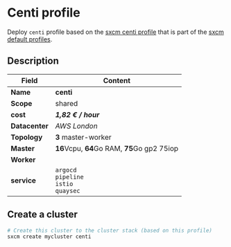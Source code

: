 # Centi profile

Deploy `centi` profile based on the [sxcm centi profile](https://raw.githubusercontent.com/startxfr/sxcm/main/src/profiles/install-config-centi.yml) that is part of the [sxcm default profiles](../../3-profiles).

## Description

| Field          | Content                                       |
| -------------- | --------------------------------------------- |
| **Name**       | **centi**                                     |
| **Scope**      | shared                                        |
| **cost**       | ***1,82 € / hour***                           |
| **Datacenter** | _AWS London_                                  |
| **Topology**   | **3** master-worker                           |
| **Master**     | **16**Vcpu, **64**Go RAM, **75**Go gp2  75iop |
| **Worker**     |                                               |
| **service**    | `argocd`  <br/> `pipeline`  <br/> `istio`  <br/> `quaysec`         |

## Create a cluster

```bash
# Create this cluster to the cluster stack (based on this profile)
sxcm create mycluster centi
```
